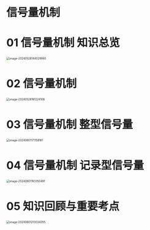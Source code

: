 # 信号量机制



# 01 信号量机制 知识总览

<img src="https://cvp.oss-cn-shanghai.aliyuncs.com/picgo/202405281440313.png" alt="image-20240528144029993" style="zoom:50%;" />



# 02 信号量机制

<img src="https://cvp.oss-cn-shanghai.aliyuncs.com/picgo/202405281612416.png" alt="image-20240528161224106" style="zoom:50%;" />



# 03 信号量机制 整型信号量

<img src="https://cvp.oss-cn-shanghai.aliyuncs.com/picgo/202406011711476.png" alt="image-20240601171158161" style="zoom:50%;" />



# 04 信号量机制 记录型信号量

<img src="https://cvp.oss-cn-shanghai.aliyuncs.com/picgo/202406011933954.png" alt="image-20240601193350491" style="zoom:50%;" />



# 05 知识回顾与重要考点

<img src="https://cvp.oss-cn-shanghai.aliyuncs.com/picgo/202406012130488.png" alt="image-20240601213034055" style="zoom:50%;" />